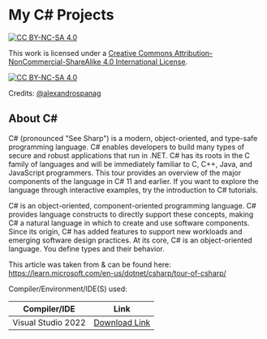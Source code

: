 # My C# Projects

[![CC BY-NC-SA 4.0][cc-by-nc-sa-shield]][cc-by-nc-sa]

This work is licensed under a
[Creative Commons Attribution-NonCommercial-ShareAlike 4.0 International License][cc-by-nc-sa].

[![CC BY-NC-SA 4.0][cc-by-nc-sa-image]][cc-by-nc-sa]

[cc-by-nc-sa]: http://creativecommons.org/licenses/by-nc-sa/4.0/
[cc-by-nc-sa-image]: https://licensebuttons.net/l/by-nc-sa/4.0/88x31.png
[cc-by-nc-sa-shield]: https://img.shields.io/badge/License-CC%20BY--NC--SA%204.0-lightgrey.svg


Credits: [@alexandrospanag](https://github.com/alexandrospanag)


About C#
----
C# (pronounced "See Sharp") is a modern, object-oriented, and type-safe programming language. C# enables developers to build many types of secure and robust applications that run in .NET. C# has its roots in the C family of languages and will be immediately familiar to C, C++, Java, and JavaScript programmers. This tour provides an overview of the major components of the language in C# 11 and earlier. If you want to explore the language through interactive examples, try the introduction to C# tutorials.

C# is an object-oriented, component-oriented programming language. C# provides language constructs to directly support these concepts, making C# a natural language in which to create and use software components. Since its origin, C# has added features to support new workloads and emerging software design practices. At its core, C# is an object-oriented language. You define types and their behavior.

This article was taken from & can be found here: https://learn.microsoft.com/en-us/dotnet/csharp/tour-of-csharp/


Compiler/Environment/IDE(S) used:

| Compiler/IDE | Link |
| --------------- | ---------------- |
| Visual Studio 2022 | [Download Link](https://visualstudio.microsoft.com/downloads/) |
